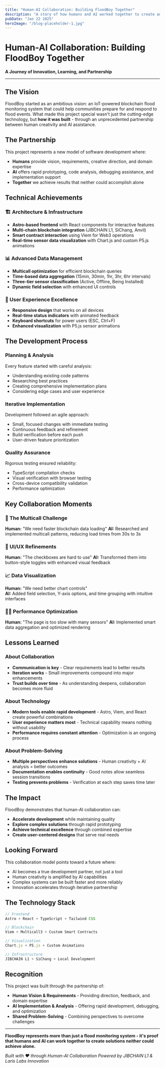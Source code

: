 ```yaml
---
title: "Human-AI Collaboration: Building FloodBoy Together"
description: "A story of how humans and AI worked together to create an innovative IoT flood monitoring system with blockchain integration"
pubDate: "Jan 22 2025"
heroImage: "/blog-placeholder-1.jpg"
---
```


# Human-AI Collaboration: Building FloodBoy Together

**A Journey of Innovation, Learning, and Partnership**

---

## The Vision

FloodBoy started as an ambitious vision: an IoT-powered blockchain flood monitoring system that could help communities prepare for and respond to flood events. What made this project special wasn't just the cutting-edge technology, but **how it was built** - through an unprecedented partnership between human creativity and AI assistance.

## The Partnership

This project represents a new model of software development where:

- **Humans** provide vision, requirements, creative direction, and domain expertise
- **AI** offers rapid prototyping, code analysis, debugging assistance, and implementation support
- **Together** we achieve results that neither could accomplish alone

## Technical Achievements

### 🏗️ Architecture & Infrastructure
- **Astro-based frontend** with React components for interactive features
- **Multi-chain blockchain integration** (JIBCHAIN L1, SiChang, Anvil)
- **Smart contract interaction** using Viem for Web3 operations
- **Real-time sensor data visualization** with Chart.js and custom P5.js animations

### 📊 Advanced Data Management
- **Multicall optimization** for efficient blockchain queries
- **Time-based data aggregation** (15min, 30min, 1hr, 3hr, 6hr intervals)
- **Three-tier sensor classification** (Active, Offline, Being Installed)
- **Dynamic field selection** with enhanced UI controls

### 🎨 User Experience Excellence
- **Responsive design** that works on all devices
- **Real-time status indicators** with animated feedback
- **Keyboard shortcuts** for power users (ESC, Ctrl+F)
- **Enhanced visualization** with P5.js sensor animations

## The Development Process

### Planning & Analysis
Every feature started with careful analysis:
- Understanding existing code patterns
- Researching best practices
- Creating comprehensive implementation plans
- Considering edge cases and user experience

### Iterative Implementation
Development followed an agile approach:
- Small, focused changes with immediate testing
- Continuous feedback and refinement
- Build verification before each push
- User-driven feature prioritization

### Quality Assurance
Rigorous testing ensured reliability:
- TypeScript compilation checks
- Visual verification with browser testing
- Cross-device compatibility validation
- Performance optimization

## Key Collaboration Moments

### 🔧 The Multicall Challenge
**Human:** "We need faster blockchain data loading"
**AI:** Researched and implemented multicall patterns, reducing load times from 30s to 3s

### 🎨 UI/UX Refinements
**Human:** "The checkboxes are hard to use"
**AI:** Transformed them into button-style toggles with enhanced visual feedback

### 📈 Data Visualization
**Human:** "We need better chart controls"  
**AI:** Added field selection, Y-axis options, and time grouping with intuitive interfaces

### 🏃‍♂️ Performance Optimization
**Human:** "The page is too slow with many sensors"
**AI:** Implemented smart data aggregation and optimized rendering

## Lessons Learned

### About Collaboration
- **Communication is key** - Clear requirements lead to better results
- **Iteration works** - Small improvements compound into major enhancements
- **Trust builds over time** - As understanding deepens, collaboration becomes more fluid

### About Technology
- **Modern tools enable rapid development** - Astro, Viem, and React create powerful combinations
- **User experience matters most** - Technical capability means nothing without usability
- **Performance requires constant attention** - Optimization is an ongoing process

### About Problem-Solving
- **Multiple perspectives enhance solutions** - Human creativity + AI analysis = better outcomes
- **Documentation enables continuity** - Good notes allow seamless session transitions
- **Testing prevents problems** - Verification at each step saves time later

## The Impact

FloodBoy demonstrates that human-AI collaboration can:

- **Accelerate development** while maintaining quality
- **Explore complex solutions** through rapid prototyping
- **Achieve technical excellence** through combined expertise
- **Create user-centered designs** that serve real needs

## Looking Forward

This collaboration model points toward a future where:
- AI becomes a true development partner, not just a tool
- Human creativity is amplified by AI capabilities
- Complex systems can be built faster and more reliably
- Innovation accelerates through iterative partnership

## The Technology Stack

```typescript
// Frontend
Astro + React + TypeScript + Tailwind CSS

// Blockchain
Viem + Multicall3 + Custom Smart Contracts

// Visualization
Chart.js + P5.js + Custom Animations

// Infrastructure
JIBCHAIN L1 + SiChang + Local Development
```

## Recognition

This project was built through the partnership of:
- **Human Vision & Requirements** - Providing direction, feedback, and domain expertise
- **AI Implementation & Analysis** - Offering rapid development, debugging, and optimization
- **Shared Problem-Solving** - Combining perspectives to overcome challenges

---

**FloodBoy represents more than just a flood monitoring system - it's proof that humans and AI can work together to create solutions neither could achieve alone.**

*Built with ❤️ through Human-AI Collaboration*
*Powered by JIBCHAIN L1 & Laris Labs Innovation*